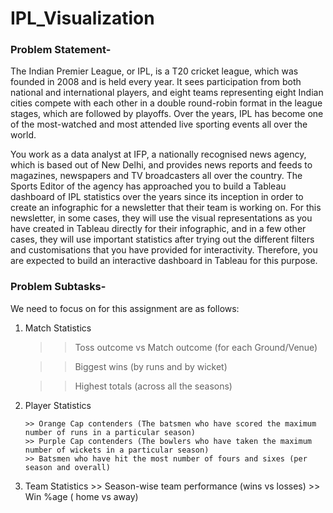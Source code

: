 # IPL_Visualization

### Problem Statement-
The Indian Premier League, or IPL, is a T20 cricket league, which was founded in 2008 and is held every year. It sees participation from both national and international players, and eight teams representing eight Indian cities compete with each other in a double round-robin format in the league stages, which are followed by playoffs. Over the years, IPL has become one of the most-watched and most attended live sporting events all over the world.

 
You work as a data analyst at IFP, a nationally recognised news agency, which is based out of New Delhi, and provides news reports and feeds to magazines, newspapers and TV broadcasters all over the country. The Sports Editor of the agency has approached you to build a Tableau dashboard of IPL statistics over the years since its inception in order to create an infographic for a newsletter that their team is working on. For this newsletter, in some cases, they will use the visual representations as you have created in Tableau directly for their infographic, and in a few other cases, they will use important statistics after trying out the different filters and customisations that you have provided for interactivity. Therefore, you are expected to build an interactive dashboard in Tableau for this purpose.

### Problem Subtasks- 
We need to focus on for this assignment are as follows:
  1. Match Statistics
     
        >> Toss outcome vs Match outcome (for each Ground/Venue)
        
        >> Biggest wins (by runs and by wicket)
        
        >> Highest totals (across all the seasons)
 
 2. Player Statistics
    
        >> Orange Cap contenders (The batsmen who have scored the maximum number of runs in a particular season)
        >> Purple Cap contenders (The bowlers who have taken the maximum number of wickets in a particular season)
        >> Batsmen who have hit the most number of fours and sixes (per season and overall)

 3. Team Statistics
        >> Season-wise team performance (wins vs losses)
        >> Win %age ( home vs away)

